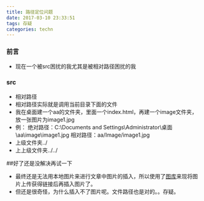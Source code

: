 ```yaml
---
title: 路径定位问题
date: 2017-03-10 23:33:51
tags: 存疑
categories: techn
---
```

### 前言

- 现在一个被src困扰的我尤其是被相对路径困扰的我
### src
- 相对路径
- 相对路径实际就是调用当前目录下面的文件
- 我在桌面建一个aa的文件夹，里面一个index.html，再建一个image文件夹，放一张图片为image1.jpg
- 例：
绝对路径：C:\Documents and Settings\Administrator\桌面\aa\image\image1.jpg
相对路径：aa/Image/image1.jpg
- 上级文件夹../
- 上上级文件夹../../

##好了还是没解决再试一下

- 最终还是无法用本地图片来进行文章中图片的插入，所以使用了[图库](http://tuchuang.org/)来现将图片上传获得链接后再插入图片了。
- 但还是很奇怪，为什么插入不了图片呢。文件路径也是对的。。存疑。